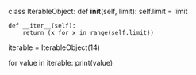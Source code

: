 class IterableObject:
    def __init__(self, limit):
        self.limit = limit

    def __iter__(self):
        return (x for x in range(self.limit))

iterable = IterableObject(14)

for value in iterable:
    print(value)
